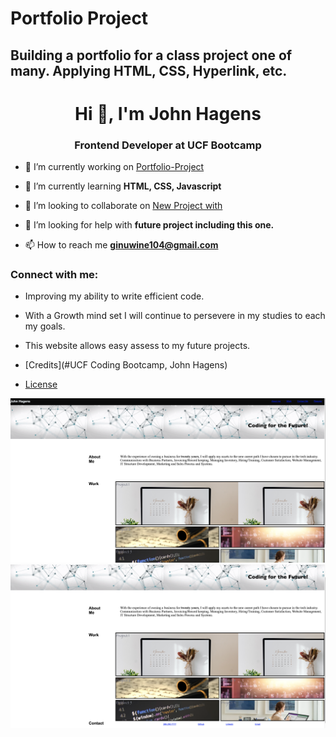 # Portfolio Project

## Building a portfolio for a class project one of many. Applying HTML, CSS, Hyperlink, etc.

<h1 align="center">Hi 👋, I'm John Hagens</h1>
<h3 align="center">Frontend Developer at UCF Bootcamp</h3>

- 🔭 I’m currently working on [Portfolio-Project](https://github.com/JonJon50/Portfolio-Project)

- 🌱 I’m currently learning **HTML, CSS, Javascript**

- 👯 I’m looking to collaborate on [New Project with](UCF)

- 🤝 I’m looking for help with **future project including this one.**

- 📫 How to reach me **ginuwine104@gmail.com**

<h3 align="left">Connect with me:</h3>
<p align="left">
</p>

- Improving my ability to write efficient code. 
- With a Growth mind set I will continue to persevere in my studies to each my goals.
- This website allows easy assess to my future projects.

- [Credits](#UCF Coding Bootcamp, John Hagens)
- [License](#MIT)



![alt text](/image/PP.png)
![alt text](/image/PP2.png)